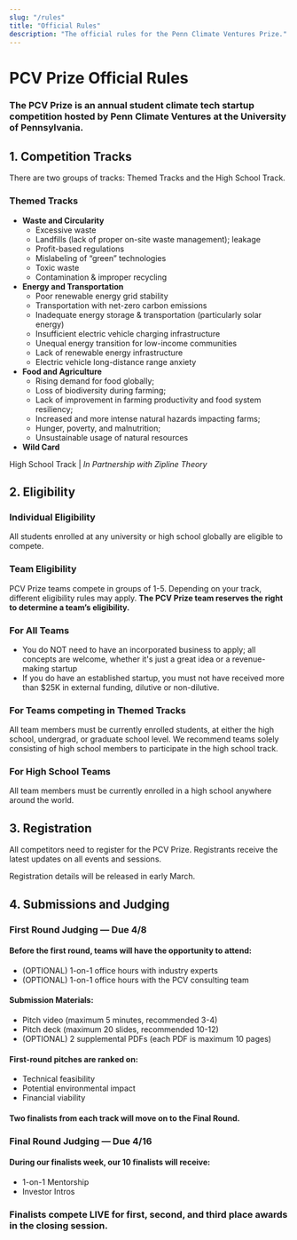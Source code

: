 ```yaml
---
slug: "/rules"
title: "Official Rules"
description: "The official rules for the Penn Climate Ventures Prize."
---
```


# **PCV Prize Official Rules**


### **The PCV Prize is an annual student climate tech startup competition hosted by Penn Climate Ventures at the University of Pennsylvania.**


## **1. Competition Tracks**

There are two groups of tracks: Themed Tracks and the High School Track.


### **Themed Tracks**

* **Waste and Circularity**
    * Excessive waste
    * Landfills (lack of proper on-site waste management); leakage
    * Profit-based regulations
    * Mislabeling of “green” technologies
    * Toxic waste
    * Contamination & improper recycling
* **Energy and Transportation**
    * Poor renewable energy grid stability 
    * Transportation with net-zero carbon emissions
    * Inadequate energy storage & transportation (particularly solar energy)
    * Insufficient electric vehicle charging infrastructure
    * Unequal energy transition for low-income communities
    * Lack of renewable energy infrastructure
    * Electric vehicle long-distance range anxiety
* **Food and Agriculture**
    * Rising demand for food globally; 
    * Loss of biodiversity during farming; 
    * Lack of improvement in farming productivity and food system resiliency; 
    * Increased and more intense natural hazards impacting farms; 
    * Hunger, poverty, and malnutrition;
    * Unsustainable usage of natural resources
* **Wild Card**

<h3Line>High School Track</h3Line> | *In Partnership with Zipline Theory*


## **2. Eligibility**


### **Individual Eligibility**

All students enrolled at any university or high school globally are eligible to compete.


### **Team Eligibility**

PCV Prize teams compete in groups of 1-5. Depending on your track, different eligibility rules may apply. **The PCV Prize team reserves the right to determine a team’s eligibility.**


### **For All Teams**



* You do NOT need to have an incorporated business to apply; all concepts are welcome, whether it's just a great idea or a revenue-making startup
* If you do have an established startup, you must not have received more than $25K in external funding, dilutive or non-dilutive.


### **For Teams competing in Themed Tracks**

All team members must be currently enrolled students, at either the high school, undergrad, or graduate school level. We recommend teams solely consisting of high school members to participate in the high school track.


### **For High School Teams**

All team members must be currently enrolled in a high school anywhere around the world.


## **3. Registration**

All competitors need to register for the PCV Prize. Registrants receive the latest updates on all events and sessions.

Registration details will be released in early March.


## **4. Submissions and Judging**


### **First Round Judging — Due 4/8**


#### **Before the first round, teams will have the opportunity to attend:**



* (OPTIONAL) 1-on-1 office hours with industry experts
* (OPTIONAL) 1-on-1 office hours with the PCV consulting team

#### **Submission Materials:**



* Pitch video (maximum 5 minutes, recommended 3-4)
* Pitch deck (maximum 20 slides, recommended 10-12)
* (OPTIONAL) 2 supplemental PDFs (each PDF is maximum 10 pages)


#### **First-round pitches are ranked on:**



* Technical feasibility
* Potential environmental impact
* Financial viability 


#### **Two finalists from each track will move on to the Final Round.**

### **Final Round Judging — Due 4/16**



#### **During our finalists week, our 10 finalists will receive:**



* 1-on-1 Mentorship
* Investor Intros


### **​Finalists compete LIVE for first, second, and third place awards in the closing session.**
